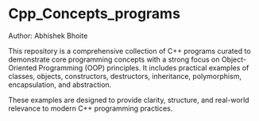 # Cpp_Concepts_programs
Author: Abhishek Bhoite

This repository is a comprehensive collection of C++ programs curated to demonstrate core programming concepts with a strong focus on Object-Oriented Programming (OOP) principles. It includes practical examples of classes, objects, constructors, destructors, inheritance, polymorphism, encapsulation, and abstraction.

These examples are designed to provide clarity, structure, and real-world relevance to modern C++ programming practices.
